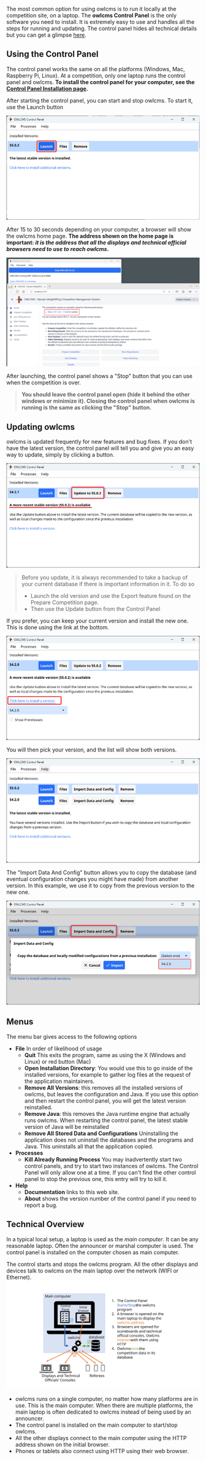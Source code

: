 The most common option for using owlcms is to run it locally at the competition site, on a laptop.  The **owlcms Control Panel** is the only software you need to install.  It is extremely easy to use and handles all the steps for running and updating.  The control panel hides all technical details but you can get a glimpse [here](#technical-overview).

## Using the Control Panel

The control panel works the same on all the platforms (Windows, Mac, Raspberry Pi, Linux).  At a competition, only one laptop runs the control panel and owlcms.  **To install the control panel for your computer, see the [Control Panel Installation page](LocalDownloads).**

After starting the control panel, you can start and stop owlcms. To start it, use the Launch button

![30](nimg/1100windows/30.png)

After 15 to 30 seconds depending on your computer, a browser will show the owlcms home page.  **The address shown on the home page is important: *it is the address that all the displays and technical official browsers need to use to reach owlcms*.**

![40](nimg/1100windows/40.png)

After launching, the control panel shows a "Stop" button that you can use when the competition is over.  

> **You should leave the control panel open (hide it behind the other windows or minimize it).  Closing the control panel when owlcms is running is the same as clicking the "Stop" button.**



## Updating owlcms

owlcms is updated frequently for new features and bug fixes.  If you don't have the latest version, the control panel will tell you and give you an easy way to update, simply by clicking a button.

![60](nimg/1100windows/60.png)

> Before you update, it is always recommended to take a backup of your current database if there is important information in it.  To do so
>
> - Launch the old version and use the Export feature found on the Prepare Competition page.  
> - Then use the Update button from the Control Panel

If you prefer, you can keep your current version and install the new one.  This is done using the link at the bottom.

![70](nimg/1100windows/70.png)

You will then pick your version, and the list will show both versions.

![80](nimg/1100windows/80.png)

 The "Import Data And Config" button allows you to copy the database (and eventual configuration changes you might have made) from another version.  In this example, we use it to copy from the previous version to the new one.

![85](nimg/1100windows/85.png)

## Menus

The menu bar gives access to the following options

- **File**
  In order of likelihood of usage
  - **Quit** This exits the program, same as using the X (Windows and Linux) or red button (Mac)
  - **Open Installation Directory**: You would use this to go inside of the installed versions, for example to gather log files at the request of the application maintainers.
  - **Remove All Versions**: this removes all the installed versions of owlcms, but leaves the configuration and Java.  If you use this option and then restart the control panel, you will get the latest version reinstalled.
  - **Remove Java**: this removes the Java runtime engine that actually runs owlcms.  When restarting the control panel, the latest stable version of Java will be reinstalled
  - **Remove All Stored Data and Configurations** Uninstalling the application does not uninstall the databases and the programs and Java.  This uninstalls all that the application copied.
- **Processes**
  - **Kill Already Running Process**  You may inadvertently start two control panels, and try to start two instances of owlcms.  The Control Panel will only allow one at a time.  If you can't find the other control panel to stop the previous one, this entry will try to kill it.
- **Help**
  - **Documentation** links to this web site.
  - **About** shows the version number of the control panel if you need to report a bug.

## Technical Overview

In a typical local setup, a laptop is used as the *main computer*. It can be any reasonable laptop. Often the announcer or marshal computer is used. The control panel is installed on the computer chosen as main computer. 

The control starts and stops the owlcms program.  All the other displays and devices talk to owlcms on the main laptop over the network (WIFI or Ethernet).  ![LocalOverview](EquipmentSetup/LocalOverview.svg)

- owlcms runs on a single computer, no matter how many platforms are in use. This is the main computer.  When there are multiple platforms, the main laptop is often dedicated to owlcms instead of being used by an announcer.
- The control panel is installed on the main computer to start/stop owlcms.
- All the other displays connect to the main computer using the HTTP address shown on the initial browser.
- Phones or tablets also connect using HTTP using their web browser.
